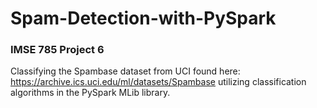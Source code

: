 # Spam-Detection-with-PySpark

### IMSE 785 Project 6

Classifying the Spambase dataset from UCI found here: https://archive.ics.uci.edu/ml/datasets/Spambase utilizing classification algorithms in the PySpark MLib library.
